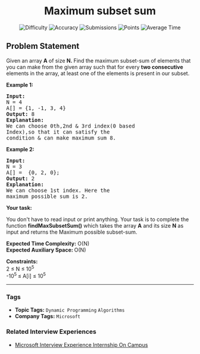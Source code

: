 <h1 align="center">Maximum subset sum</h1>

<p align="center">
  <img alt="Difficulty" title="Difficulty" src="https://custom-icon-badges.demolab.com/badge/Difficulty: Medium-1F222E?style=for-the-badge&logoColor=white&logo=fire"/>
  <img alt="Accuracy" title="Accuracy" src="https://custom-icon-badges.demolab.com/badge/Accuracy: 52.09%25-1F222E?style=for-the-badge&logoColor=white&logo=target"/>
  <img alt="Submissions" title="Submissions" src="https://custom-icon-badges.demolab.com/badge/Submissions: 29K+-1F222E?style=for-the-badge&logoColor=white&logo=repo"/>
  <img alt="Points" title="Points" src="https://custom-icon-badges.demolab.com/badge/Points: 4-1F222E?style=for-the-badge&logoColor=white&logo=award"/>
  <img alt="Average Time" title="Average Time" src="https://custom-icon-badges.demolab.com/badge/Average%20Time: N/A-1F222E?style=for-the-badge&logoColor=white&logo=clock"/>
</p>

## Problem Statement

Given an array <b>A</b> of size <b>N. </b>Find the maximum subset-sum of elements that you can make from the given array such that for every <b>two consecutive</b> elements in the array, at least one of the elements is present in our subset.<b> </b>

<b>Example 1:</b>

<pre><b>Input: 
</b>N = 4
A[] = {1, -1, 3, 4}
<b>Output: </b>8
<b>Explanation: </b>
We can choose 0th,2nd & 3rd index(0 based <br>Index),so that it can satisfy the <br>condition & can make maximum sum 8. 
</pre>

<b>Example 2:</b>

<pre><b>Input: 
</b>N = 3
A[] =  {0, 2, 0};
<b>Output: </b>2
<b>Explanation: </b>
We can choose 1st index. Here the <br>maximum possible sum is 2.</pre>

<b>Your task:</b>

You don't have to read input or print anything. Your task is to complete the function <b>findMaxSubsetSum()</b> which takes the array <b>A</b> and its size <b>N</b> as input and returns the Maximum possible subset-sum.

<b>Expected Time Complexity:</b> O(N)<br><b>Expected Auxiliary Space: </b>O(N)

<b>Constraints:</b><br>2 ≤ N ≤ 10<sup>5</sup><br>-10<sup>5 </sup>≤ A[i] ≤ 10<sup>5</sup>


<hr>

### Tags
- **Topic Tags:** `Dynamic Programming` `Algorithms`
- **Company Tags:** `Microsoft`

### Related Interview Experiences
- [Microsoft Interview Experience Internship On Campus](https://www.geeksforgeeks.org/microsoft-interview-experience-internship-on-campus/)
